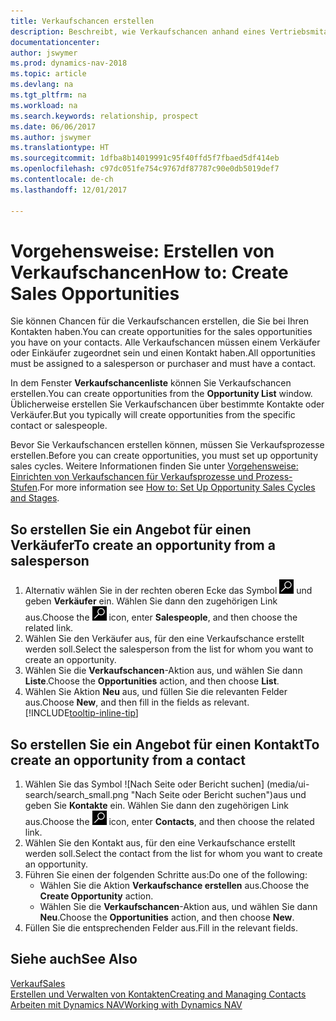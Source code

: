 ```yaml
---
title: Verkaufschancen erstellen
description: Beschreibt, wie Verkaufschancen anhand eines Vertriebsmitarbeiters oder eines Kontakts in Dynamics NAV erstellt werden.
documentationcenter: 
author: jswymer
ms.prod: dynamics-nav-2018
ms.topic: article
ms.devlang: na
ms.tgt_pltfrm: na
ms.workload: na
ms.search.keywords: relationship, prospect
ms.date: 06/06/2017
ms.author: jswymer
ms.translationtype: HT
ms.sourcegitcommit: 1dfba8b14019991c95f40ffd5f7fbaed5df414eb
ms.openlocfilehash: c97dc051fe754c9767df87787c90e0db5019def7
ms.contentlocale: de-ch
ms.lasthandoff: 12/01/2017

---
```

# <a name="how-to-create-sales-opportunities"></a><span data-ttu-id="c4fdf-103">Vorgehensweise: Erstellen von Verkaufschancen</span><span class="sxs-lookup"><span data-stu-id="c4fdf-103">How to: Create Sales Opportunities</span></span>
<span data-ttu-id="c4fdf-104">Sie können Chancen für die Verkaufschancen erstellen, die Sie bei Ihren Kontakten haben.</span><span class="sxs-lookup"><span data-stu-id="c4fdf-104">You can create opportunities for the sales opportunities you have on your contacts.</span></span> <span data-ttu-id="c4fdf-105">Alle Verkaufschancen müssen einem Verkäufer oder Einkäufer zugeordnet sein und einen Kontakt haben.</span><span class="sxs-lookup"><span data-stu-id="c4fdf-105">All opportunities must be assigned to a salesperson or purchaser and must have a contact.</span></span>

<span data-ttu-id="c4fdf-106">In dem Fenster **Verkaufschancenliste** können Sie Verkaufschancen erstellen.</span><span class="sxs-lookup"><span data-stu-id="c4fdf-106">You can create opportunities from the **Opportunity List** window.</span></span> <span data-ttu-id="c4fdf-107">Üblicherweise erstellen Sie Verkaufschancen über bestimmte Kontakte oder Verkäufer.</span><span class="sxs-lookup"><span data-stu-id="c4fdf-107">But you typically will create opportunities from the specific contact or salespeople.</span></span>

<span data-ttu-id="c4fdf-108">Bevor Sie Verkaufschancen erstellen können, müssen Sie Verkaufsprozesse erstellen.</span><span class="sxs-lookup"><span data-stu-id="c4fdf-108">Before you can create opportunities, you must set up opportunity sales cycles.</span></span> <span data-ttu-id="c4fdf-109">Weitere Informationen finden Sie unter [Vorgehensweise: Einrichten von Verkaufschancen für Verkaufsprozesse und Prozess-Stufen](marketing-how-setup-opportunity-sales-cycles-stages.md).</span><span class="sxs-lookup"><span data-stu-id="c4fdf-109">For more information see [How to: Set Up Opportunity Sales Cycles and Stages](marketing-how-setup-opportunity-sales-cycles-stages.md).</span></span>

## <a name="to-create-an-opportunity-from-a-salesperson"></a><span data-ttu-id="c4fdf-110">So erstellen Sie ein Angebot für einen Verkäufer</span><span class="sxs-lookup"><span data-stu-id="c4fdf-110">To create an opportunity from a salesperson</span></span>
1. <span data-ttu-id="c4fdf-111">Alternativ wählen Sie in der rechten oberen Ecke das Symbol ![Nach Seite oder Bericht suchen](media/ui-search/search_small.png "Nach Seite oder Bericht suchen") und geben **Verkäufer** ein. Wählen Sie dann den zugehörigen Link aus.</span><span class="sxs-lookup"><span data-stu-id="c4fdf-111">Choose the ![Search for Page or Report](media/ui-search/search_small.png "Search for Page or Report icon") icon, enter **Salespeople**, and then choose the related link.</span></span>
2. <span data-ttu-id="c4fdf-112">Wählen Sie den Verkäufer aus, für den eine Verkaufschance erstellt werden soll.</span><span class="sxs-lookup"><span data-stu-id="c4fdf-112">Select the salesperson from the list for whom you want to create an opportunity.</span></span>
3. <span data-ttu-id="c4fdf-113">Wählen Sie die **Verkaufschancen**-Aktion aus, und wählen Sie dann **Liste**.</span><span class="sxs-lookup"><span data-stu-id="c4fdf-113">Choose the **Opportunities** action, and then choose **List**.</span></span>
4. <span data-ttu-id="c4fdf-114">Wählen Sie Aktion **Neu** aus, und füllen Sie die relevanten Felder aus.</span><span class="sxs-lookup"><span data-stu-id="c4fdf-114">Choose **New**, and then fill in the fields as relevant.</span></span> [!INCLUDE[tooltip-inline-tip](includes/tooltip-inline-tip_md.md)]  



## <a name="to-create-an-opportunity-from-a-contact"></a><span data-ttu-id="c4fdf-115">So erstellen Sie ein Angebot für einen Kontakt</span><span class="sxs-lookup"><span data-stu-id="c4fdf-115">To create an opportunity from a contact</span></span>
1. <span data-ttu-id="c4fdf-116">Wählen Sie das Symbol ![Nach Seite oder Bericht suchen] (media/ui-search/search_small.png "Nach Seite oder Bericht suchen")aus und geben Sie **Kontakte** ein. Wählen Sie dann den zugehörigen Link aus.</span><span class="sxs-lookup"><span data-stu-id="c4fdf-116">Choose the ![Search for Page or Report](media/ui-search/search_small.png "Search for Page or Report icon") icon, enter **Contacts**, and then choose the related link.</span></span>
2. <span data-ttu-id="c4fdf-117">Wählen Sie den Kontakt aus, für den eine Verkaufschance erstellt werden soll.</span><span class="sxs-lookup"><span data-stu-id="c4fdf-117">Select the contact from the list for whom you want to create an opportunity.</span></span>
3. <span data-ttu-id="c4fdf-118">Führen Sie einen der folgenden Schritte aus:</span><span class="sxs-lookup"><span data-stu-id="c4fdf-118">Do one of the following:</span></span>
   * <span data-ttu-id="c4fdf-119">Wählen Sie die Aktion **Verkaufschance erstellen** aus.</span><span class="sxs-lookup"><span data-stu-id="c4fdf-119">Choose the **Create Opportunity** action.</span></span>
   * <span data-ttu-id="c4fdf-120">Wählen Sie die **Verkaufschancen**-Aktion aus, und wählen Sie dann **Neu**.</span><span class="sxs-lookup"><span data-stu-id="c4fdf-120">Choose the  **Opportunities** action, and then choose **New**.</span></span>
4. <span data-ttu-id="c4fdf-121">Füllen Sie die entsprechenden Felder aus.</span><span class="sxs-lookup"><span data-stu-id="c4fdf-121">Fill in the relevant fields.</span></span>

## <a name="see-also"></a><span data-ttu-id="c4fdf-122">Siehe auch</span><span class="sxs-lookup"><span data-stu-id="c4fdf-122">See Also</span></span>
[<span data-ttu-id="c4fdf-123">Verkauf</span><span class="sxs-lookup"><span data-stu-id="c4fdf-123">Sales</span></span>](sales-manage-sales.md)  
[<span data-ttu-id="c4fdf-124">Erstellen und Verwalten von Kontakten</span><span class="sxs-lookup"><span data-stu-id="c4fdf-124">Creating and Managing Contacts</span></span>](marketing-contacts.md)  
[<span data-ttu-id="c4fdf-125">Arbeiten mit Dynamics NAV</span><span class="sxs-lookup"><span data-stu-id="c4fdf-125">Working with Dynamics NAV</span></span>](ui-work-product.md)


